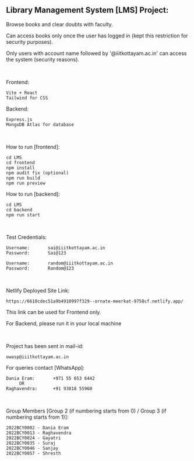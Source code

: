 ## Library Management System [LMS] Project:

  Browse books and clear doubts with faculty.

  Can access books only once the user has logged in (kept this restriction for security purposes).

  Only users with account name followed by '@iiitkottayam.ac.in' can access the system (security reasons).

<br>

Frontend:
    
    Vite + React
    Tailwind for CSS

Backend:

    Express.js
    MongoDB Atlas for database

<br>

How to run [frontend]:

    cd LMS
    cd frontend
    npm install
    npm audit fix (optional)
    npm run build
    npm run preview

How to run [backend]:

    cd LMS
    cd backend
    npm run start

<br>

Test Credentials:

    Username:       sai@iiitkottayam.ac.in
    Password:       Sai@123

    Username:       random@iiitkottayam.ac.in
    Password:       Random@123

<br>

Netlify Deployed Site Link:

    https://6610cdec51a9b4910997f329--ornate-meerkat-9758cf.netlify.app/
This link can be used for Frontend only.

For Backend, please run it in your local machine

<br>

Project has been sent in mail-id:

    owasp@iiitkottayam.ac.in

For queries contact [WhatsApp]:

    Dania Eram:       +971 55 653 6442
         OR                   
    Raghavendra:      +91 93818 55960

<br>

Group Members [Group 2 (if numbering starts from 0) / Group 3 (if numbering starts from 1)]:

    2022BCY0002 - Dania Eram
    2022BCY0013 - Raghavendra
    2022BCY0024 - Gayatri
    2022BCY0035 - Suraj
    2022BCY0046 - Sanjay
    2022BCY0057 - Shresth
    
